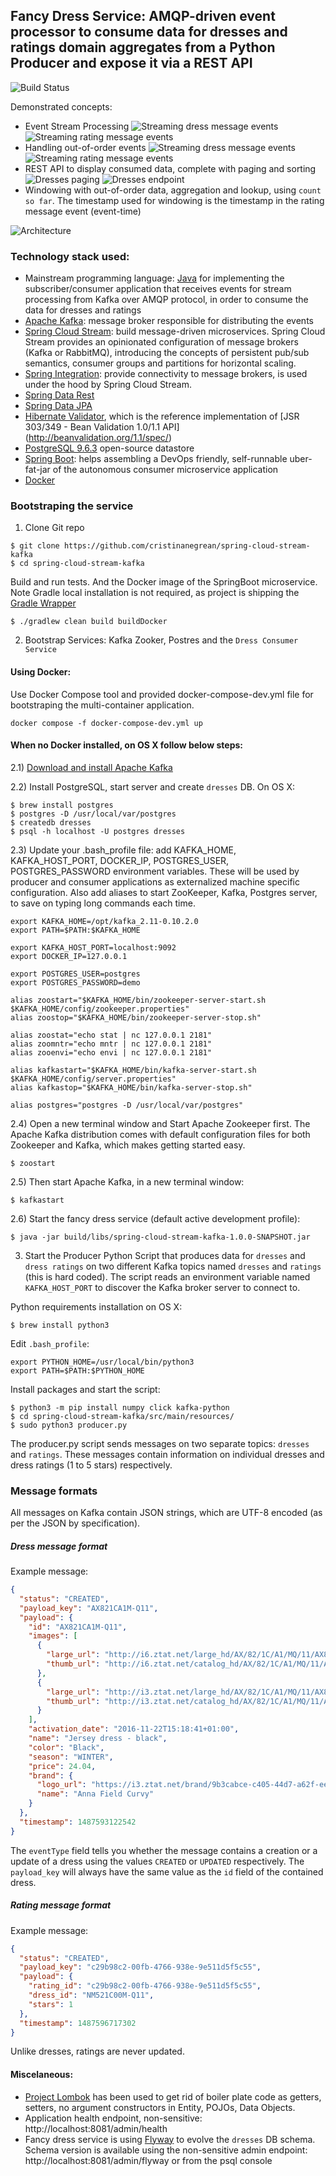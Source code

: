 ## Fancy Dress Service: AMQP-driven event processor to consume data for dresses and ratings domain aggregates from a Python Producer and expose it via a REST API


![Build Status](https://travis-ci.org/cristinanegrean/spring-cloud-stream-kafka.svg?branch=master)

Demonstrated concepts:

* Event Stream Processing
![Streaming dress message events](stream_dress_message_event.png)
![Streaming rating message events](stream_rating_message_event.png)
* Handling out-of-order events
![Streaming dress message events](stream_out_of_order_create_event.png)
![Streaming rating message events](update_sink_before_create.png)
* REST API to display consumed data, complete with paging and sorting
![Dresses paging](dresses_paging.png)
![Dresses endpoint](dresses_endpoint.png)
* Windowing with out-of-order data, aggregation and lookup, using
`count so far`. The timestamp used for windowing is the timestamp in the rating message event (event-time)

![Architecture](architecture_overview.png)


### Technology stack used:
* Mainstream programming language: [Java](http://www.oracle.com/technetwork/java/javase/downloads/jdk8-downloads-2133151.html) for implementing the subscriber/consumer application that receives events for stream processing from Kafka over AMQP protocol, in order to consume the data for dresses and ratings
* [Apache Kafka](http://kafka.apache.org/): message broker responsible for distributing the events
* [Spring Cloud Stream](https://cloud.spring.io/spring-cloud-stream/): build message-driven microservices. Spring Cloud Stream provides an opinionated configuration of message brokers (Kafka or RabbitMQ), introducing the concepts of persistent pub/sub semantics, consumer groups and partitions for horizontal scaling.
* [Spring Integration](https://projects.spring.io/spring-integration/): provide connectivity to message brokers, is used under the hood by Spring Cloud Stream.
* [Spring Data Rest](http://projects.spring.io/spring-data-rest/)
* [Spring Data JPA](http://projects.spring.io/spring-data-jpa/)
* [Hibernate Validator](http://hibernate.org/validator/), which is the reference implementation of [JSR 303/349 - Bean Validation 1.0/1.1 API] (http://beanvalidation.org/1.1/spec/)
* [PostgreSQL 9.6.3](https://www.postgresql.org/) open-source datastore
* [Spring Boot](http://projects.spring.io/spring-boot/): helps assembling a DevOps friendly, self-runnable uber-fat-jar of the autonomous consumer microservice application
* [Docker](https://www.docker.com/docker-mac)

### Bootstraping the service

1) Clone Git repo

```
$ git clone https://github.com/cristinanegrean/spring-cloud-stream-kafka
$ cd spring-cloud-stream-kafka
```

Build and run tests. And the Docker image of the SpringBoot microservice. Note Gradle local installation is not required, as project is shipping the [Gradle Wrapper](https://docs.gradle.org/3.3/userguide/gradle_wrapper.html)

```
$ ./gradlew clean build buildDocker
```

2) Bootstrap Services: Kafka Zooker, Postres and the `Dress Consumer Service`

#### Using Docker:

Use Docker Compose tool and provided docker-compose-dev.yml file for bootstraping the multi-container application.

```
docker compose -f docker-compose-dev.yml up
```

#### When no Docker installed, on OS X follow below steps:

2.1) [Download and install Apache Kafka](https://kafka.apache.org/quickstart)

2.2) Install PostgreSQL, start server and create `dresses` DB. On OS X:

```
$ brew install postgres
$ postgres -D /usr/local/var/postgres
$ createdb dresses
$ psql -h localhost -U postgres dresses
```

2.3) Update your .bash_profile file: add KAFKA_HOME, KAFKA_HOST_PORT, DOCKER_IP,
POSTGRES_USER, POSTGRES_PASSWORD environment variables. These will be used by producer and consumer applications as externalized machine specific configuration.
Also add aliases to start ZooKeeper, Kafka, Postgres server, to save on typing long commands each time.

```
export KAFKA_HOME=/opt/kafka_2.11-0.10.2.0
export PATH=$PATH:$KAFKA_HOME

export KAFKA_HOST_PORT=localhost:9092
export DOCKER_IP=127.0.0.1

export POSTGRES_USER=postgres
export POSTGRES_PASSWORD=demo

alias zoostart="$KAFKA_HOME/bin/zookeeper-server-start.sh $KAFKA_HOME/config/zookeeper.properties"
alias zoostop="$KAFKA_HOME/bin/zookeeper-server-stop.sh"

alias zoostat="echo stat | nc 127.0.0.1 2181"
alias zoomntr="echo mntr | nc 127.0.0.1 2181"
alias zooenvi="echo envi | nc 127.0.0.1 2181"

alias kafkastart="$KAFKA_HOME/bin/kafka-server-start.sh $KAFKA_HOME/config/server.properties"
alias kafkastop="$KAFKA_HOME/bin/kafka-server-stop.sh"

alias postgres="postgres -D /usr/local/var/postgres"
```


2.4) Open a new terminal window and Start Apache Zookeeper first.
The Apache Kafka distribution comes with default configuration files for both Zookeeper and Kafka, which makes getting started easy.

```
$ zoostart
```

2.5) Then start Apache Kafka, in a new terminal window:

```
$ kafkastart
```

2.6) Start the fancy dress service (default active development profile):

```
$ java -jar build/libs/spring-cloud-stream-kafka-1.0.0-SNAPSHOT.jar
```

3) Start the Producer Python Script that produces data for `dresses` and `dress ratings` on two different Kafka topics named `dresses` and `ratings` (this is hard coded). The script reads an environment variable named `KAFKA_HOST_PORT` to discover the Kafka broker server to connect to.

Python requirements installation on OS X:

```
$ brew install python3
```

Edit `.bash_profile`:

```
export PYTHON_HOME=/usr/local/bin/python3
export PATH=$PATH:$PYTHON_HOME
```

Install packages and start the script:

```
$ python3 -m pip install numpy click kafka-python
$ cd spring-cloud-stream-kafka/src/main/resources/
$ sudo python3 producer.py
```

The producer.py script sends messages on two separate topics: `dresses` and `ratings`. These messages contain information on individual dresses and dress ratings (1 to 5 stars) respectively.

### Message formats

All messages on Kafka contain JSON strings, which are UTF-8 encoded (as per the JSON by specification).

##### Dress message format
Example message:

```json
{
  "status": "CREATED",
  "payload_key": "AX821CA1M-Q11",
  "payload": {
    "id": "AX821CA1M-Q11",
    "images": [
      {
        "large_url": "http://i6.ztat.net/large_hd/AX/82/1C/A1/MQ/11/AX821CA1M-Q11@10.jpg",
        "thumb_url": "http://i6.ztat.net/catalog_hd/AX/82/1C/A1/MQ/11/AX821CA1M-Q11@10.jpg"
      },
      {
        "large_url": "http://i3.ztat.net/large_hd/AX/82/1C/A1/MQ/11/AX821CA1M-Q11@9.jpg",
        "thumb_url": "http://i3.ztat.net/catalog_hd/AX/82/1C/A1/MQ/11/AX821CA1M-Q11@9.jpg"
      }
    ],
    "activation_date": "2016-11-22T15:18:41+01:00",
    "name": "Jersey dress - black",
    "color": "Black",
    "season": "WINTER",
    "price": 24.04,
    "brand": {
      "logo_url": "https://i3.ztat.net/brand/9b3cabce-c405-44d7-a62f-ee00d5245962.jpg",
      "name": "Anna Field Curvy"
    }
  },
  "timestamp": 1487593122542
}
```

The `eventType` field tells you whether the message contains a creation or a update of a dress using the values `CREATED` or `UPDATED` respectively. The `payload_key` will always have the same value as the `id` field of the contained dress.

##### Rating message format
Example message:

```json
{
  "status": "CREATED",
  "payload_key": "c29b98c2-00fb-4766-938e-9e511d5f5c55",
  "payload": {
    "rating_id": "c29b98c2-00fb-4766-938e-9e511d5f5c55",
    "dress_id": "NM521C00M-Q11",
    "stars": 1
  },
  "timestamp": 1487596717302
}
```

Unlike dresses, ratings are never updated.

#### Miscelaneous:

* [Project Lombok](https://projectlombok.org/) has been used to get rid of boiler plate code as getters, setters, no argument constructors in Entity, POJOs, Data Objects.
* Application health endpoint, non-sensitive: http://localhost:8081/admin/health
* Fancy dress service is using [Flyway](https://flywaydb.org/) to evolve the
`dresses` DB schema. Schema version is available using the non-sensitive admin
 endpoint: http://localhost:8081/admin/flyway or from the psql console

